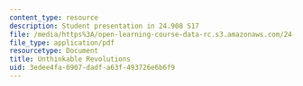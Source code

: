 ```yaml
---
content_type: resource
description: Student presentation in 24.908 S17
file: /media/https%3A/open-learning-course-data-rc.s3.amazonaws.com/24-908-creole-language-and-caribbean-identities-spring-2017/3edee4fa0907dadfa63f493726e6b6f9_MIT24_908s17_UnthinkableRevolutions.pdf
file_type: application/pdf
resourcetype: Document
title: Unthinkable Revolutions
uid: 3edee4fa-0907-dadf-a63f-493726e6b6f9
---
```

